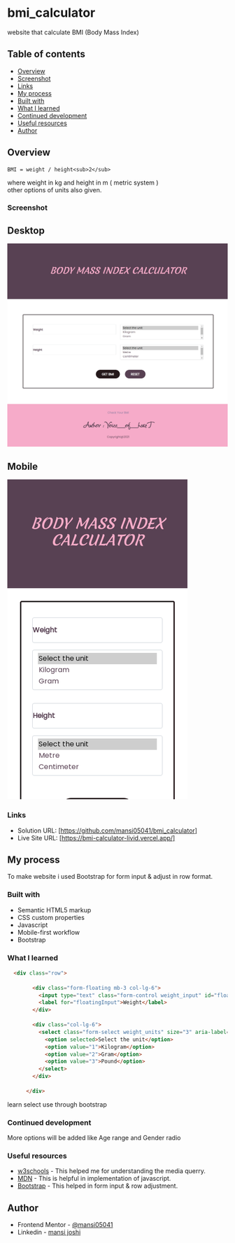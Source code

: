 # bmi_calculator
website that calculate BMI (Body Mass Index)

## Table of contents

- [Overview](#overview)
- [Screenshot](#screenshot)
- [Links](#links)
- [My process](#my-process)
- [Built with](#built-with)
- [What I learned](#what-i-learned)
- [Continued development](#continued-development)
- [Useful resources](#useful-resources)
- [Author](#author)

## Overview
```
BMI = weight / height<sub>2</sub>
```
where weight in kg and height in m ( metric system )</br>
other options of units also given.

### Screenshot

## Desktop
 ![](./screenshot/desktop.png)
## Mobile
 ![](./screenshot/mobile.png)
### Links

- Solution URL: [https://github.com/mansi05041/bmi_calculator]
- Live Site URL: [https://bmi-calculator-livid.vercel.app/]

## My process

To make website i used Bootstrap for form input & adjust in row format.

### Built with

- Semantic HTML5 markup
- CSS custom properties
- Javascript
- Mobile-first workflow
- Bootstrap

### What I learned

```html
  <div class="row">

        <div class="form-floating mb-3 col-lg-6">
          <input type="text" class="form-control weight_input" id="floatingInput" placeholder="Weight">
          <label for="floatingInput">Weight</label>
        </div>

        <div class="col-lg-6">
          <select class="form-select weight_units" size="3" aria-label="size 3 select example">
            <option selected>Select the unit</option>
            <option value="1">Kilogram</option>
            <option value="2">Gram</option>
            <option value="3">Pound</option>
          </select>
        </div>

      </div>

```
learn select use through bootstrap

### Continued development

More options will be added like Age range and Gender radio

### Useful resources

- [w3schools](https://www.w3schools.com/css/css_rwd_mediaqueries.asp) - This helped me for understanding the media querry.
- [MDN](https://developer.mozilla.org/en-US/) - This is helpful in implementation of javascript.
- [Bootstrap](https://getbootstrap.com/) - This helped in form input & row adjustment.

## Author

- Frontend Mentor - [@mansi05041](https://www.frontendmentor.io/profile/mansi05041)
- Linkedin - [mansi joshi](https://www.linkedin.com/in/mansi-joshi-663aa81a0/)
